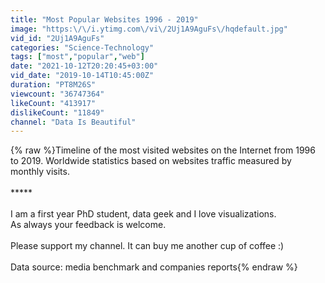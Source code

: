 ```yaml
---
title: "Most Popular Websites 1996 - 2019"
image: "https:\/\/i.ytimg.com\/vi\/2Uj1A9AguFs\/hqdefault.jpg"
vid_id: "2Uj1A9AguFs"
categories: "Science-Technology"
tags: ["most","popular","web"]
date: "2021-10-12T20:20:45+03:00"
vid_date: "2019-10-14T10:45:00Z"
duration: "PT8M26S"
viewcount: "36747364"
likeCount: "413917"
dislikeCount: "11849"
channel: "Data Is Beautiful"
---
```

{% raw %}Timeline of the most visited websites on the Internet from 1996 to 2019. Worldwide statistics based on websites traffic measured by monthly visits.<br /><br />*****<br /><br />I am a first year PhD student, data geek and I love visualizations.<br />As always your feedback is welcome. <br /><br />Please support my channel. It can buy me another cup of coffee :)<br /><br />Data source: media benchmark and companies reports{% endraw %}
